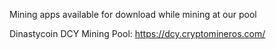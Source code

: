 Mining apps available for download while mining at our pool

Dinastycoin DCY Mining Pool: https://dcy.cryptomineros.com/